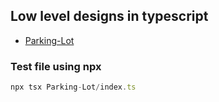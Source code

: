 ## Low level designs in typescript

* [Parking-Lot](Parking-Lot)

### Test file using npx 
```js
npx tsx Parking-Lot/index.ts
```
